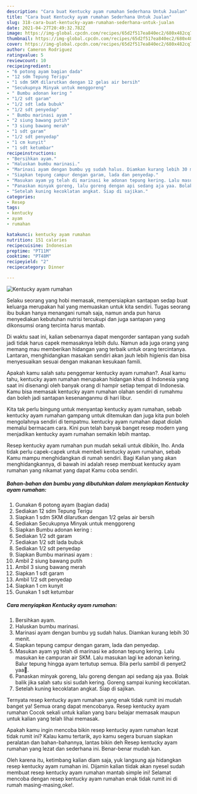 ```yaml
---
description: "Cara buat Kentucky ayam rumahan Sederhana Untuk Jualan"
title: "Cara buat Kentucky ayam rumahan Sederhana Untuk Jualan"
slug: 318-cara-buat-kentucky-ayam-rumahan-sederhana-untuk-jualan
date: 2021-04-27T20:49:32.782Z
image: https://img-global.cpcdn.com/recipes/65d2f517ea840ec2/680x482cq70/kentucky-ayam-rumahan-foto-resep-utama.jpg
thumbnail: https://img-global.cpcdn.com/recipes/65d2f517ea840ec2/680x482cq70/kentucky-ayam-rumahan-foto-resep-utama.jpg
cover: https://img-global.cpcdn.com/recipes/65d2f517ea840ec2/680x482cq70/kentucky-ayam-rumahan-foto-resep-utama.jpg
author: Cameron Rodriguez
ratingvalue: 5
reviewcount: 10
recipeingredient:
- "6 potong ayam bagian dada"
- "12 sdm Tepung Terigu"
- "1 sdm SKM dilarutkan dengan 12 gelas air bersih"
- "Secukupnya Minyak untuk menggoreng"
- " Bumbu adonan kering "
- "1/2 sdt garam"
- "1/2 sdt lada bubuk"
- "1/2 sdt penyedap"
- " Bumbu marinasi ayam "
- "2 siung bawang putih"
- "3 siung bawang merah"
- "1 sdt garam"
- "1/2 sdt penyedap"
- "1 cm kunyit"
- "1 sdt ketumbar"
recipeinstructions:
- "Bersihkan ayam."
- "Haluskan bumbu marinasi."
- "Marinasi ayam dengan bumbu yg sudah halus. Diamkan kurang lebih 30 menit."
- "Siapkan tepung campur dengan garam, lada dan penyedap."
- "Masukan ayam yg telah di marinasi ke adonan tepung kering. Lalu masukan ke campuran air SKM. Lalu masukan lagi ke adonan kering. Balur tepung hingga ayam tertutup semua. Bila perlu sambil di penyet2 yaa🤭."
- "Panaskan minyak goreng, lalu goreng dengan api sedang aja yaa. Bolak balik jika salah satu sisi sudah kering. Goreng sampai kuning kecoklatan."
- "Setelah kuning kecoklatan angkat. Siap di sajikan."
categories:
- Resep
tags:
- kentucky
- ayam
- rumahan

katakunci: kentucky ayam rumahan 
nutrition: 151 calories
recipecuisine: Indonesian
preptime: "PT11M"
cooktime: "PT48M"
recipeyield: "2"
recipecategory: Dinner

---
```



![Kentucky ayam rumahan](https://img-global.cpcdn.com/recipes/65d2f517ea840ec2/680x482cq70/kentucky-ayam-rumahan-foto-resep-utama.jpg)

Selaku seorang yang hobi memasak, mempersiapkan santapan sedap buat keluarga merupakan hal yang memuaskan untuk kita sendiri. Tugas seorang ibu bukan hanya menangani rumah saja, namun anda pun harus menyediakan kebutuhan nutrisi tercukupi dan juga santapan yang dikonsumsi orang tercinta harus mantab.

Di waktu  saat ini, kalian sebenarnya dapat mengorder santapan yang sudah jadi tidak harus capek memasaknya lebih dulu. Namun ada juga orang yang memang mau memberikan hidangan yang terbaik untuk orang tercintanya. Lantaran, menghidangkan masakan sendiri akan jauh lebih higienis dan bisa menyesuaikan sesuai dengan makanan kesukaan famili. 



Apakah kamu salah satu penggemar kentucky ayam rumahan?. Asal kamu tahu, kentucky ayam rumahan merupakan hidangan khas di Indonesia yang saat ini disenangi oleh banyak orang di hampir setiap tempat di Indonesia. Kamu bisa memasak kentucky ayam rumahan olahan sendiri di rumahmu dan boleh jadi santapan kesenanganmu di hari libur.

Kita tak perlu bingung untuk menyantap kentucky ayam rumahan, sebab kentucky ayam rumahan gampang untuk ditemukan dan juga kita pun boleh mengolahnya sendiri di tempatmu. kentucky ayam rumahan dapat diolah memalui bermacam cara. Kini pun telah banyak banget resep modern yang menjadikan kentucky ayam rumahan semakin lebih mantap.

Resep kentucky ayam rumahan pun mudah sekali untuk dibikin, lho. Anda tidak perlu capek-capek untuk membeli kentucky ayam rumahan, sebab Kamu mampu menghidangkan di rumah sendiri. Bagi Kalian yang akan menghidangkannya, di bawah ini adalah resep membuat kentucky ayam rumahan yang nikamat yang dapat Kamu coba sendiri.

<!--inarticleads1-->

##### Bahan-bahan dan bumbu yang dibutuhkan dalam menyiapkan Kentucky ayam rumahan:

1. Gunakan 6 potong ayam (bagian dada)
1. Sediakan 12 sdm Tepung Terigu
1. Siapkan 1 sdm SKM dilarutkan dengan 1/2 gelas air bersih
1. Sediakan Secukupnya Minyak untuk menggoreng
1. Siapkan  Bumbu adonan kering :
1. Sediakan 1/2 sdt garam
1. Sediakan 1/2 sdt lada bubuk
1. Sediakan 1/2 sdt penyedap
1. Siapkan  Bumbu marinasi ayam :
1. Ambil 2 siung bawang putih
1. Ambil 3 siung bawang merah
1. Siapkan 1 sdt garam
1. Ambil 1/2 sdt penyedap
1. Siapkan 1 cm kunyit
1. Gunakan 1 sdt ketumbar




<!--inarticleads2-->

##### Cara menyiapkan Kentucky ayam rumahan:

1. Bersihkan ayam.
1. Haluskan bumbu marinasi.
1. Marinasi ayam dengan bumbu yg sudah halus. Diamkan kurang lebih 30 menit.
1. Siapkan tepung campur dengan garam, lada dan penyedap.
1. Masukan ayam yg telah di marinasi ke adonan tepung kering. Lalu masukan ke campuran air SKM. Lalu masukan lagi ke adonan kering. Balur tepung hingga ayam tertutup semua. Bila perlu sambil di penyet2 yaa🤭.
1. Panaskan minyak goreng, lalu goreng dengan api sedang aja yaa. Bolak balik jika salah satu sisi sudah kering. Goreng sampai kuning kecoklatan.
1. Setelah kuning kecoklatan angkat. Siap di sajikan.




Ternyata resep kentucky ayam rumahan yang enak tidak rumit ini mudah banget ya! Semua orang dapat mencobanya. Resep kentucky ayam rumahan Cocok sekali untuk kalian yang baru belajar memasak maupun untuk kalian yang telah lihai memasak.

Apakah kamu ingin mencoba bikin resep kentucky ayam rumahan lezat tidak rumit ini? Kalau kamu tertarik, ayo kamu segera buruan siapkan peralatan dan bahan-bahannya, lantas bikin deh Resep kentucky ayam rumahan yang lezat dan sederhana ini. Benar-benar mudah kan. 

Oleh karena itu, ketimbang kalian diam saja, yuk langsung aja hidangkan resep kentucky ayam rumahan ini. Dijamin kalian tiidak akan nyesel sudah membuat resep kentucky ayam rumahan mantab simple ini! Selamat mencoba dengan resep kentucky ayam rumahan enak tidak rumit ini di rumah masing-masing,oke!.


